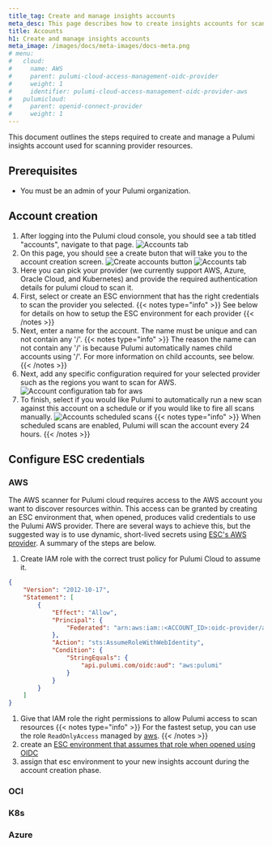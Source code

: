 ```yaml
---
title_tag: Create and manage insights accounts
meta_desc: This page describes how to create insights accounts for scanning provider account resources to use within Pulumi Cloud
title: Accounts
h1: Create and manage insights accounts
meta_image: /images/docs/meta-images/docs-meta.png
# menu:
#   cloud:
#     name: AWS
#     parent: pulumi-cloud-access-management-oidc-provider
#     weight: 1
#     identifier: pulumi-cloud-access-management-oidc-provider-aws
#   pulumicloud:
#     parent: openid-connect-provider
#     weight: 1
---
```


This document outlines the steps required to create and manage a Pulumi insights account used for scanning provider resources.

## Prerequisites

* You must be an admin of your Pulumi organization.

## Account creation

1. After logging into the Pulumi cloud console, you should see a tab titled "accounts", navigate to that page.
    ![Accounts tab](accounts-tab.png)
2. On this page, you should see a create buton that will take you to the account creation screen.
    ![Create accounts button](create-accounts-button.png)
    ![Accounts tab](accounts-tab.png)
3. Here you can pick your provider (we currently support AWS, Azure, Oracle Cloud, and Kubernetes) and provide the required authentication details for pulumi cloud to scan it.
4. First, select or create an ESC enviornment that has the right credentials to scan the provider you selected.
    {{< notes type="info" >}}
    See below for details on how to setup the ESC environment for each provider
    {{< /notes >}}
5. Next, enter a name for the account. The name must be unique and can not contain any '/'.
    {{< notes type="info" >}}
    The reason the name can not contain any '/' is because Pulumi automatically names child accounts using '/'. For more information on child accounts, see below.
    {{< /notes >}}
6. Next, add any specific configuration required for your selected provider such as the regions you want to scan for AWS.
![Account configuration tab for aws](account_configuration_aws.png)
7. To finish, select if you would like Pulumi to automatically run a new scan against this account on a schedule or if you would like to fire all scans manually.
![Accounts scheduled scans](accounts_scheduled_scan.png)
{{< notes type="info" >}}
  When scheduled scans are enabled, Pulumi will scan the account every 24 hours.
{{< /notes >}}

## Configure ESC credentials

### AWS

The AWS scanner for Pulumi cloud requires access to the AWS account you want to discover resources within. This access can be granted by creating an ESC environment that, when opened, produces valid credentials to use the Pulumi AWS provider. There are several ways to achieve this, but the suggested way is to use dynamic, short-lived secrets using [ESC's AWS provider](/docs/pulumi-cloud/access-management/oidc/provider/aws.md). A summary of the steps are below.

1. Create IAM role with the correct trust policy for Pulumi Cloud to assume it.

```json
{
    "Version": "2012-10-17",
    "Statement": [
        {
            "Effect": "Allow",
            "Principal": {
                "Federated": "arn:aws:iam::<ACCOUNT_ID>:oidc-provider/api.pulumi.com/oidc"
            },
            "Action": "sts:AssumeRoleWithWebIdentity",
            "Condition": {
                "StringEquals": {
                    "api.pulumi.com/oidc:aud": "aws:pulumi"
                }
            }
        }
    ]
}
```

1. Give that IAM role the right permissions to allow Pulumi access to scan resources
{{< notes type="info" >}}
  For the fastest setup, you can use the role `ReadOnlyAccess` managed by [aws](https://docs.aws.amazon.com/aws-managed-policy/latest/reference/ReadOnlyAccess.html).
  {{< /notes >}}
2. create an [ESC environment that assumes that role when opened using OIDC](/docs/pulumi-cloud/access-management/oidc/provider/aws.md#pulumi-esc)
3. assign that esc environment to your new insights account during the account creation phase.

### OCI

### K8s

### Azure
